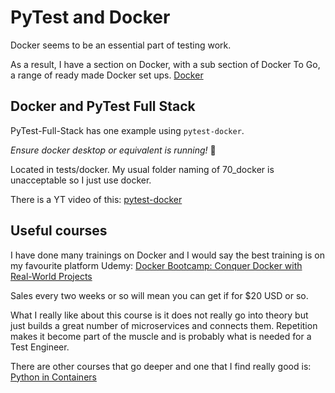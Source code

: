 # PyTest and Docker

Docker seems to be an essential part of testing work.

As a result, I have a section on Docker, with a sub section of Docker To Go, a range of ready made Docker set ups. [Docker](https://pytest-cookbook.com/docker/docker_index/)


## Docker and PyTest Full Stack

PyTest-Full-Stack has one example using `pytest-docker`.

*Ensure docker desktop or equivalent is running!* 😬 

Located in tests/docker. My usual folder naming of 70_docker is unacceptable so I just use docker.

There is a YT video of this: [pytest-docker](https://youtu.be/43YKqEg49HI)

## Useful courses

I have done many trainings on Docker and I would say the best training is on my favourite platform Udemy:
[Docker Bootcamp: Conquer Docker with Real-World Projects](https://www.udemy.com/course/docker-bootcamp-conquer-docker-with-real-world-projects)

Sales every two weeks or so will mean you can get if for $20 USD or so. 

What I really like about this course is it does not really go into theory but just builds a great number of microservices and connects them. Repetition makes it become part of the muscle and is probably what is needed for a Test Engineer.

There are other courses that go deeper and one that I find really good is: [Python in Containers](https://www.udemy.com/course/python-in-containers/)


<br>